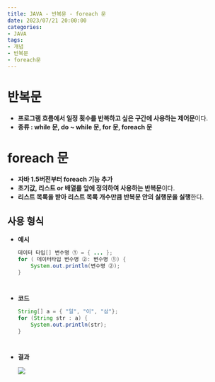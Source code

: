 ```yaml
---
title: JAVA - 반복문 - foreach 문
date: 2023/07/21 20:00:00
categories:
- JAVA
tags:
- 개념
- 반복문
- foreach문
---
```


# 반복문

- **프로그램 흐름에서 일정 횟수를 반복하고 싶은 구간에 사용하는 제어문**이다.
- **종류 : while 문, do ~ while 문, for 문, foreach 문**

# foreach 문

- **자바 1.5버전부터 foreach 기능 추가**
- **초기값, 리스트 or 배열를 앞에 정의하여 사용하는 반복문**이다.
- **리스트 목록을 받아 리스트 목록 개수만큼 반복문 안의 실행문을 실행**한다.

## 사용 형식
- **예시**
    ```java
    데이터 타입[] 변수명 ① = { ... };
    for ( 데이터타입 변수명 ②: 변수명 ①) {
        System.out.println(변수명 ②);
    }
    ```
#
- **코드**
    
    ```java
    String[] a = { "일", "이", "삼"};
    for (String str : a) {
    	System.out.println(str);
    }
    ```
#    
- **결과**
    
    ![](/Images/2023/07/JAVA-반복문-foreach문/Untitled.png)